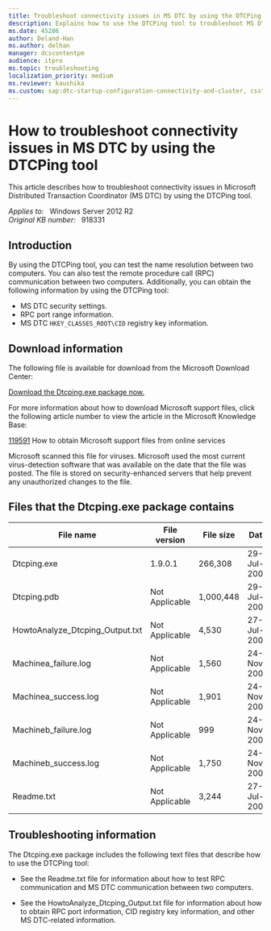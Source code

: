 ```yaml
---
title: Troubleshoot connectivity issues in MS DTC by using the DTCPing tool
description: Explains how to use the DTCPing tool to troubleshoot MS DTC connectivity issues.
ms.date: 45286
author: Deland-Han
ms.author: delhan
manager: dcscontentpm
audience: itpro
ms.topic: troubleshooting
localization_priority: medium
ms.reviewer: kaushika
ms.custom: sap:dtc-startup-configuration-connectivity-and-cluster, csstroubleshoot
---
```

# How to troubleshoot connectivity issues in MS DTC by using the DTCPing tool

This article describes how to troubleshoot connectivity issues in Microsoft Distributed Transaction Coordinator (MS DTC) by using the DTCPing tool.

_Applies to:_ &nbsp; Windows Server 2012 R2  
_Original KB number:_ &nbsp; 918331

## Introduction

By using the DTCPing tool, you can test the name resolution between two computers. You can also test the remote procedure call (RPC) communication between two computers. Additionally, you can obtain the following information by using the DTCPing tool:

- MS DTC security settings.
- RPC port range information.
- MS DTC `HKEY_CLASSES_ROOT\CID` registry key information.

## Download information

The following file is available for download from the Microsoft Download Center:  

[Download the Dtcping.exe package now.](https://download.microsoft.com/download/d/0/0/d00c8f6b-135d-4441-a97b-9de16a1935c1/dtcping.exe)

For more information about how to download Microsoft support files, click the following article number to view the article in the Microsoft Knowledge Base:

[119591](https://support.microsoft.com/help/119591) How to obtain Microsoft support files from online services

Microsoft scanned this file for viruses. Microsoft used the most current virus-detection software that was available on the date that the file was posted. The file is stored on security-enhanced servers that help prevent any unauthorized changes to the file.  

## Files that the Dtcping.exe package contains

|File name|File version|File size|Date|Time|
|---|---|---|---|---|
|Dtcping.exe|1.9.0.1|266,308|29-Jul-2005|00:54|
|Dtcping.pdb|Not Applicable|1,000,448|29-Jul-2005|00:54|
|HowtoAnalyze_Dtcping_Output.txt|Not Applicable|4,530|27-Jul-2005|15:38|
|Machinea_failure.log|Not Applicable|1,560|24-Nov-2003|22:59|
|Machinea_success.log|Not Applicable|1,901|24-Nov-2003|22:21|
|Machineb_failure.log|Not Applicable|999|24-Nov-2003|22:55|
|Machineb_success.log|Not Applicable|1,750|24-Nov-2003|22:31|
|Readme.txt|Not Applicable|3,244|27-Jul-2005|15:32|

## Troubleshooting information

The Dtcping.exe package includes the following text files that describe how to use the DTCPing tool:

- See the Readme.txt file for information about how to test RPC communication and MS DTC communication between two computers.

- See the HowtoAnalyze_Dtcping_Output.txt file for information about how to obtain RPC port information, CID registry key information, and other MS DTC-related information.
